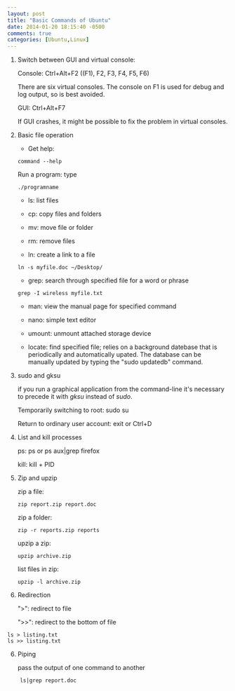 ```yaml
---
layout: post
title: "Basic Commands of Ubuntu"
date: 2014-01-20 18:15:40 -0500
comments: true
categories: [Ubuntu,Linux]
---
```


1. Switch between GUI and virtual console:

	Console: Ctrl+Alt+F2 ((F1), F2, F3, F4, F5, F6)

	There are six virtual consoles. The console on F1 is used for debug and log output, so is best avoided.

    GUI: Ctrl+Alt+F7

    If GUI crashes, it might be possible to fix the problem in virtual consoles.
    
<!-- more -->

2. Basic file operation
    - Get help: 
    ```
    command --help
    ```
    Run a program: type 
    ```
    ./programname
    ```
    - ls: list files
    
    - cp: copy files and folders
    
    - mv: move file or folder
    
    - rm: remove files
    
    - ln: create a link to a file
    ```
    ln -s myfile.doc ~/Desktop/
    ```
    - grep: search through specified file for a word or phrase
    ```
    grep -I wireless myfile.txt
    ```
    - man: view the manual page for specified command
    
    - nano: simple text editor
    
    - umount: unmount attached storage device
    
    - locate: find specified file; relies on a background datebase that is periodically and automatically upated. The database can be manually updated by typing the "sudo updatedb" command.

3. sudo and gksu

    if you run a graphical application from the command-line it's necessary to precede it with *gksu* instead of *sudo*.
    
    Temporarily switching to root: sudo su
    
    Return to ordinary user account: exit or Ctrl+D

4. List and kill processes

    ps: ps or ps aux|grep firefox
    
    kill: kill + PID

5. Zip and upzip

    zip a file: 
    ```
    zip report.zip report.doc
    ```
    zip a folder: 
    ```
    zip -r reports.zip reports
    ```
    upzip a zip: 
    ```
    upzip archive.zip
    ```
    list files in zip: 
    ```
    upzip -l archive.zip
	```
5. Redirection

    ">": redirect to file
    
    ">>": redirect to the bottom of file
```
ls > listing.txt
ls >> listing.txt
```

6. Piping

    pass the output of one command to another
```
    ls|grep report.doc
```
